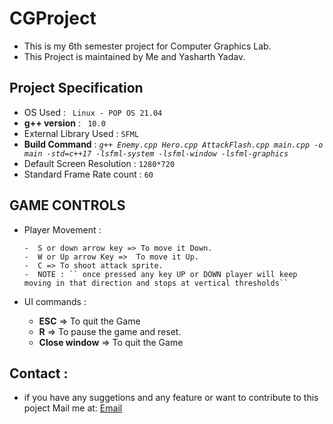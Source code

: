 # CGProject

- This is my 6th semester project for Computer Graphics Lab.
- This Project is maintained by Me and Yasharth Yadav.

## Project Specification

- OS Used : `` Linux - POP OS 21.04``
- __g++ version__ : `` 10.0``
- External Library Used : ``SFML`` <put link here for SFML>
- **Build Command** : _``g++ Enemy.cpp Hero.cpp AttackFlash.cpp main.cpp -o main -std=c++17 -lsfml-system -lsfml-window -lsfml-graphics``_
- Default Screen Resolution : ``1280*720``
- Standard Frame Rate count : ``60``

## GAME CONTROLS

-  Player Movement : 
  
       -  S or down arrow key => To move it Down.
       -  W or Up arrow Key =>  To move it Up.
       -  C => To shoot attack sprite.
       -  NOTE : `` once pressed any key UP or DOWN player will keep moving in that direction and stops at vertical thresholds``
- UI commands :
    - __ESC__ => To quit the Game 
    - __R__ => To pause the game and reset.
    - __Close window__ => To quit the Game

## Contact :
- if you have any suggetions and any feature or want to contribute to this poject 
Mail me at: [Email](kumarsumitjat298@gmail.com)
